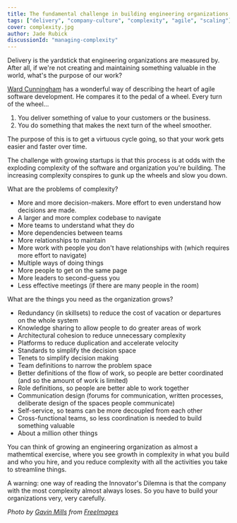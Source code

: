 ```yaml
---
title: The fundamental challenge in building engineering organizations is complexity
tags: ["delivery", "company-culture", "complexity", "agile", "scaling"]
cover: complexity.jpg
author: Jade Rubick
discussionId: "managing-complexity"
---
```


<re-img src="complexity.jpg"></re-img>

Delivery is the yardstick that engineering organizations are measured by. After all, if we're not creating and maintaining something valuable in the world, what's the purpose of our work?

[Ward Cunningham](https://en.wikipedia.org/wiki/Ward_Cunningham) has a wonderful way of describing the heart of agile software development. He compares it to the pedal of a wheel. Every turn of the wheel...
1. You deliver something of value to your customers or the business.
2. You do something that makes the next turn of the wheel smoother.

The purpose of this is to get a virtuous cycle going, so that your work gets easier and faster over time.

The challenge with growing startups is that this process is at odds with the exploding complexity of the software and organization you're building. The increasing complexity conspires to gunk up the wheels and slow you down. 

What are the problems of complexity?
* More and more decision-makers. More effort to even understand how decisions are made.
* A larger and more complex codebase to navigate
* More teams to understand what they do
* More dependencies between teams
* More relationships to maintain
* More work with people you don't have relationships with (which requires more effort to navigate)
* Multiple ways of doing things
* More people to get on the same page
* More leaders to second-guess you
* Less effective meetings (if there are many people in the room)

What are the things you need as the organization grows?

* Redundancy (in skillsets) to reduce the cost of vacation or departures on the whole system
* Knowledge sharing to allow people to do greater areas of work
* Architectural cohesion to reduce unnecessary complexity
* Platforms to reduce duplication and accelerate velocity
* Standards to simplify the decision space
* Tenets to simplify decision making
* Team definitions to narrow the problem space
* Better definitions of the flow of work, so people are better coordinated (and so the amount of work is limited)
* Role definitions, so people are better able to work together
* Communication design (forums for communication, written processes, deliberate design of the spaces people communicate)
* Self-service, so teams can be more decoupled from each other
* Cross-functional teams, so less coordination is needed to build something valuable
* About a million other things

You can think of growing an engineering organization as almost a mathemtical exercise, where you see growth in complexity in what you build and who you hire, and you reduce complexity with all the activities you take to streamline things. 

A warning: one way of reading the Innovator's Dilemna is that the company with the most complexity almost always loses. So you have to build your organizations very, very carefully.

_Photo by <a href="https://freeimages.com/photographer/gnmills-58346">Gavin Mills</a> from <a href="https://freeimages.com/">FreeImages</a>_